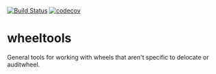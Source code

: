 [![Build Status](https://travis-ci.org/anthrotype/wheeltools.svg?branch=master)](https://travis-ci.org/anthrotype/wheeltools)
[![codecov](https://codecov.io/gh/anthrotype/wheeltools/branch/master/graph/badge.svg)](https://codecov.io/gh/anthrotype/wheeltools)

# wheeltools

General tools for working with wheels that aren't specific to delocate or
auditwheel.
